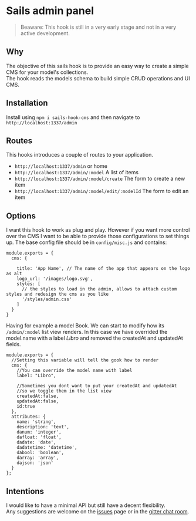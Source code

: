 # Sails admin panel

>Beaware: This hook is still in a very early stage and not in a very active development.

## Why

The objective of this sails hook is to provide an easy way to create a simple CMS for your model's collections.  
The hook reads the models schema to build simple CRUD operations and UI CMS.

## Installation
Install using `npm i sails-hook-cms` and then navigate to `http://localhost:1337/admin`

## Routes
This hooks introduces a couple of routes to your application.
- `http://localhost:1337/admin` or home
- `http://localhost:1337/admin/:model` A list of items
- `http://localhost:1337/admin/:model/create` The form to create a new item
- `http://localhost:1337/admin/:model/edit/:modelId` The form to edit an item

## Options
I want this hook to work as plug and play. However if you want more control over the CMS I want to be able to provide those configurations to set things up.
The base config file should be in `config/misc.js` and contains:
```
module.exports = {
  cms: {

    title: 'App Name', // The name of the app that appears on the logo as alt
    logo_url: '/images/logo.svg',
    styles: [
      // the styles to load in the admin, allows to attach custom styles and redesign the cms as you like
      '/styles/admin.css'
    ]
  }
}

```

Having for example a model Book. We can start to modify how its `/admin/:model` list view renders.
In this case we have overrided the model.name with a label *Libro* and removed the createdAt and updatedAt fields.

```
module.exports = {
  //Setting this variable will tell the gook how to render
  cms: {
    //You can override the model name with label
    label: "Libro", 
    
    //Sometimes you dont want to put your createdAt and updatedAt
    //so we toggle them in the list view
    createdAt:false, 
    updatedAt:false,
    id:true
  },
  attributes: {
    name: 'string',
    description: 'text',
    danum: 'integer',
    dafloat: 'float',
    dadate: 'date',
    dadatetime: 'datetime',
    dabool: 'boolean',
    darray: 'array',
    dajson: 'json'
  }
};
```
## Intentions
I would like to have a minimal API but still have a decent flexibility.  
Any suggestions are welcome on the [issues](https://github.com/juanpasolano/sails-hook-cms/issues) page or in the [gitter chat room](https://gitter.im/juanpasolano/sails-hook-cms). 
